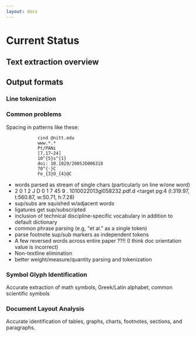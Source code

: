 ```yaml
---
layout: docs
---
```


# Current Status


## Text extraction overview

## Output formats

### Line tokenization
### Common problems


Spacing in patterns like these:
```
            cind @nitt.edu
            www.*.*
            Pt/PANi
            [7,17–24]
            10^{5}s^{1}
            doi: 10.1029/2005JD006318
            70^{◦}C
            Fe_{3}O_{4}@C
```


-  words parsed as stream of single chars (particularly on line w/one word)
  - 2 0 1 2 J D 0 1 7 45 9 . 1010022013gl058232.pdf.d <target pg:4 (l:319.97, t:560.87, w:50.71, h:7.28)
-  sup/subs are squished w/adjacent words
-  ligatures get sup/subscripted
-  inclusion of technical discipline-specific vocabulary in addition to default dictionary
-  common phrase parsing (e.g, "et al." as a single token)
-  parse footnote sup/sub markers as independent tokens
-  A few reversed words across entire paper ??!! (I think doc orientation value is incorrect)
-  Non-textline elimination
-  better weight/measure/quantity parsing and tokenization

### Symbol Glyph Identification

Accurate extraction of math symbols, Greek/Latin alphabet, common scientific symbols

### Document Layout Analysis

Accurate identification of tables, graphs, charts, footnotes, sections, and paragraphs.

